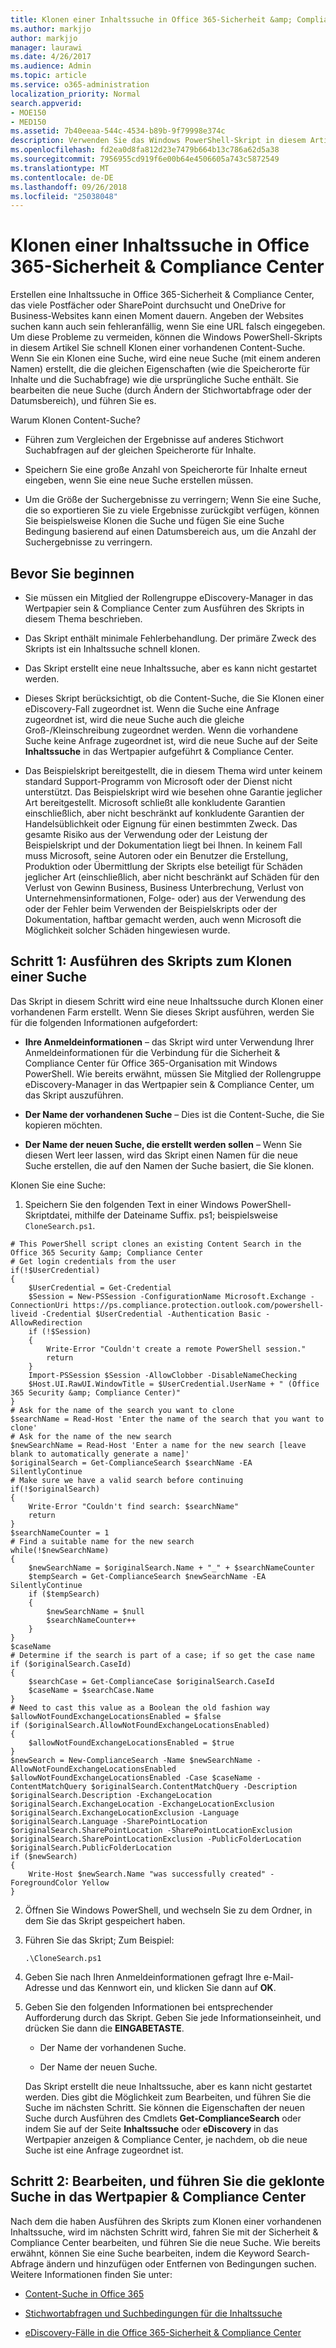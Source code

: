 ```yaml
---
title: Klonen einer Inhaltssuche in Office 365-Sicherheit &amp; Compliance Center
ms.author: markjjo
author: markjjo
manager: laurawi
ms.date: 4/26/2017
ms.audience: Admin
ms.topic: article
ms.service: o365-administration
localization_priority: Normal
search.appverid:
- MOE150
- MED150
ms.assetid: 7b40eeaa-544c-4534-b89b-9f79998e374c
description: Verwenden Sie das Windows PowerShell-Skript in diesem Artikel schnell Klonen einer vorhandenen Inhaltssuche in das Wertpapier &amp; Compliane Center suchen. Wenn Sie ein Klonen eine Suche, wird eine neue Suche (unter einem neuen Namen) erstellt, die die gleichen Eigenschaften wie die ursprüngliche Suche enthält. Sie können dann die neue Suche bearbeiten (durch Ändern der Stichwortabfrage oder der Datumsbereich), und führen Sie ihn.
ms.openlocfilehash: fd2ea0d8fa812d23e7479b664b13c786a62d5a38
ms.sourcegitcommit: 7956955cd919f6e00b64e4506605a743c5872549
ms.translationtype: MT
ms.contentlocale: de-DE
ms.lasthandoff: 09/26/2018
ms.locfileid: "25038048"
---
```

# <a name="clone-a-content-search-in-the-office-365-security-amp-compliance-center"></a>Klonen einer Inhaltssuche in Office 365-Sicherheit &amp; Compliance Center

Erstellen eine Inhaltssuche in Office 365-Sicherheit &amp; Compliance Center, das viele Postfächer oder SharePoint durchsucht und OneDrive for Business-Websites kann einen Moment dauern. Angeben der Websites suchen kann auch sein fehleranfällig, wenn Sie eine URL falsch eingegeben. Um diese Probleme zu vermeiden, können die Windows PowerShell-Skripts in diesem Artikel Sie schnell Klonen einer vorhandenen Content-Suche. Wenn Sie ein Klonen eine Suche, wird eine neue Suche (mit einem anderen Namen) erstellt, die die gleichen Eigenschaften (wie die Speicherorte für Inhalte und die Suchabfrage) wie die ursprüngliche Suche enthält. Sie bearbeiten die neue Suche (durch Ändern der Stichwortabfrage oder der Datumsbereich), und führen Sie es.
  
Warum Klonen Content-Suche?
  
- Führen zum Vergleichen der Ergebnisse auf anderes Stichwort Suchabfragen auf der gleichen Speicherorte für Inhalte.
    
- Speichern Sie eine große Anzahl von Speicherorte für Inhalte erneut eingeben, wenn Sie eine neue Suche erstellen müssen.
    
- Um die Größe der Suchergebnisse zu verringern; Wenn Sie eine Suche, die so exportieren Sie zu viele Ergebnisse zurückgibt verfügen, können Sie beispielsweise Klonen die Suche und fügen Sie eine Suche Bedingung basierend auf einen Datumsbereich aus, um die Anzahl der Suchergebnisse zu verringern.
  
## <a name="before-you-begin"></a>Bevor Sie beginnen

- Sie müssen ein Mitglied der Rollengruppe eDiscovery-Manager in das Wertpapier sein &amp; Compliance Center zum Ausführen des Skripts in diesem Thema beschrieben.
    
- Das Skript enthält minimale Fehlerbehandlung. Der primäre Zweck des Skripts ist ein Inhaltssuche schnell klonen.
    
- Das Skript erstellt eine neue Inhaltssuche, aber es kann nicht gestartet werden.
    
- Dieses Skript berücksichtigt, ob die Content-Suche, die Sie Klonen einer eDiscovery-Fall zugeordnet ist. Wenn die Suche eine Anfrage zugeordnet ist, wird die neue Suche auch die gleiche Groß-/Kleinschreibung zugeordnet werden. Wenn die vorhandene Suche keine Anfrage zugeordnet ist, wird die neue Suche auf der Seite **Inhaltssuche** in das Wertpapier aufgeführt &amp; Compliance Center. 
    
- Das Beispielskript bereitgestellt, die in diesem Thema wird unter keinem standard Support-Programm von Microsoft oder der Dienst nicht unterstützt. Das Beispielskript wird wie besehen ohne Garantie jeglicher Art bereitgestellt. Microsoft schließt alle konkludente Garantien einschließlich, aber nicht beschränkt auf konkludente Garantien der Handelsüblichkeit oder Eignung für einen bestimmten Zweck. Das gesamte Risiko aus der Verwendung oder der Leistung der Beispielskript und der Dokumentation liegt bei Ihnen. In keinem Fall muss Microsoft, seine Autoren oder ein Benutzer die Erstellung, Produktion oder Übermittlung der Skripts else beteiligt für Schäden jeglicher Art (einschließlich, aber nicht beschränkt auf Schäden für den Verlust von Gewinn Business, Business Unterbrechung, Verlust von Unternehmensinformationen, Folge- oder) aus der Verwendung des oder der Fehler beim Verwenden der Beispielskripts oder der Dokumentation, haftbar gemacht werden, auch wenn Microsoft die Möglichkeit solcher Schäden hingewiesen wurde.
  
## <a name="step-1-run-the-script-to-clone-a-search"></a>Schritt 1: Ausführen des Skripts zum Klonen einer Suche

Das Skript in diesem Schritt wird eine neue Inhaltssuche durch Klonen einer vorhandenen Farm erstellt. Wenn Sie dieses Skript ausführen, werden Sie für die folgenden Informationen aufgefordert:
  
- **Ihre Anmeldeinformationen** – das Skript wird unter Verwendung Ihrer Anmeldeinformationen für die Verbindung für die Sicherheit &amp; Compliance Center für Office 365-Organisation mit Windows PowerShell. Wie bereits erwähnt, müssen Sie Mitglied der Rollengruppe eDiscovery-Manager in das Wertpapier sein &amp; Compliance Center, um das Skript auszuführen. 
    
- **Der Name der vorhandenen Suche** – Dies ist die Content-Suche, die Sie kopieren möchten. 
    
- **Der Name der neuen Suche, die erstellt werden sollen** – Wenn Sie diesen Wert leer lassen, wird das Skript einen Namen für die neue Suche erstellen, die auf den Namen der Suche basiert, die Sie klonen. 
    
Klonen Sie eine Suche:
  
1. Speichern Sie den folgenden Text in einer Windows PowerShell-Skriptdatei, mithilfe der Dateiname Suffix. ps1; beispielsweise `CloneSearch.ps1`.
    
  ```
  # This PowerShell script clones an existing Content Search in the Office 365 Security &amp; Compliance Center
  # Get login credentials from the user
  if(!$UserCredential)
  {
      $UserCredential = Get-Credential
      $Session = New-PSSession -ConfigurationName Microsoft.Exchange -ConnectionUri https://ps.compliance.protection.outlook.com/powershell-liveid -Credential $UserCredential -Authentication Basic -AllowRedirection
      if (!$Session)
      {
          Write-Error "Couldn't create a remote PowerShell session."
          return
      }
      Import-PSSession $Session -AllowClobber -DisableNameChecking
      $Host.UI.RawUI.WindowTitle = $UserCredential.UserName + " (Office 365 Security &amp; Compliance Center)"
  }
  # Ask for the name of the search you want to clone
  $searchName = Read-Host 'Enter the name of the search that you want to clone'
  # Ask for the name of the new search
  $newSearchName = Read-Host 'Enter a name for the new search [leave blank to automatically generate a name]'
  $originalSearch = Get-ComplianceSearch $searchName -EA SilentlyContinue
  # Make sure we have a valid search before continuing
  if(!$originalSearch)
  {
      Write-Error "Couldn't find search: $searchName"
      return
  }
  $searchNameCounter = 1
  # Find a suitable name for the new search
  while(!$newSearchName)
  {
      $newSearchName = $originalSearch.Name + "_" + $searchNameCounter
      $tempSearch = Get-ComplianceSearch $newSearchName -EA SilentlyContinue
      if ($tempSearch)
      {
          $newSearchName = $null
          $searchNameCounter++
      }
  }
  $caseName
  # Determine if the search is part of a case; if so get the case name
  if ($originalSearch.CaseId)
  {
      $searchCase = Get-ComplianceCase $originalSearch.CaseId
      $caseName = $searchCase.Name
  }
  # Need to cast this value as a Boolean the old fashion way
  $allowNotFoundExchangeLocationsEnabled = $false
  if ($originalSearch.AllowNotFoundExchangeLocationsEnabled)
  {
      $allowNotFoundExchangeLocationsEnabled = $true
  }
  $newSearch = New-ComplianceSearch -Name $newSearchName -AllowNotFoundExchangeLocationsEnabled $allowNotFoundExchangeLocationsEnabled -Case $caseName -ContentMatchQuery $originalSearch.ContentMatchQuery -Description $originalSearch.Description -ExchangeLocation $originalSearch.ExchangeLocation -ExchangeLocationExclusion $originalSearch.ExchangeLocationExclusion -Language $originalSearch.Language -SharePointLocation $originalSearch.SharePointLocation -SharePointLocationExclusion $originalSearch.SharePointLocationExclusion -PublicFolderLocation $originalSearch.PublicFolderLocation
  if ($newSearch)
  {
      Write-Host $newSearch.Name "was successfully created" -ForegroundColor Yellow
  }
  ```

2. Öffnen Sie Windows PowerShell, und wechseln Sie zu dem Ordner, in dem Sie das Skript gespeichert haben.
    
3. Führen Sie das Skript; Zum Beispiel:
    
    ```
    .\CloneSearch.ps1
    ```

4. Geben Sie nach Ihren Anmeldeinformationen gefragt Ihre e-Mail-Adresse und das Kennwort ein, und klicken Sie dann auf **OK**.
    
5. Geben Sie den folgenden Informationen bei entsprechender Aufforderung durch das Skript. Geben Sie jede Informationseinheit, und drücken Sie dann die **EINGABETASTE**.
    
    - Der Name der vorhandenen Suche.
    
    - Der Name der neuen Suche.
    
    Das Skript erstellt die neue Inhaltssuche, aber es kann nicht gestartet werden. Dies gibt die Möglichkeit zum Bearbeiten, und führen Sie die Suche im nächsten Schritt. Sie können die Eigenschaften der neuen Suche durch Ausführen des Cmdlets **Get-ComplianceSearch** oder indem Sie auf der Seite **Inhaltssuche** oder **eDiscovery** in das Wertpapier anzeigen &amp; Compliance Center, je nachdem, ob die neue Suche ist eine Anfrage zugeordnet ist. 
  
## <a name="step-2-edit-and-run-the-cloned-search-in-the-security-amp-compliance-center"></a>Schritt 2: Bearbeiten, und führen Sie die geklonte Suche in das Wertpapier &amp; Compliance Center

Nach dem die haben Ausführen des Skripts zum Klonen einer vorhandenen Inhaltssuche, wird im nächsten Schritt wird, fahren Sie mit der Sicherheit &amp; Compliance Center bearbeiten, und führen Sie die neue Suche. Wie bereits erwähnt, können Sie eine Suche bearbeiten, indem die Keyword Search-Abfrage ändern und hinzufügen oder Entfernen von Bedingungen suchen. Weitere Informationen finden Sie unter:
  
- [Content-Suche in Office 365](content-search.md)
    
- [Stichwortabfragen und Suchbedingungen für die Inhaltssuche](keyword-queries-and-search-conditions.md)
    
- [eDiscovery-Fälle in die Office 365-Sicherheit &amp; Compliance Center](ediscovery-cases.md)
